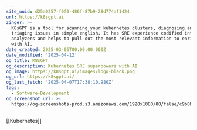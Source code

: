 ```yaml
---
site_uuid: d25a0257-f0f0-486f-87b9-28d774af1424
url: https://k8sgpt.ai
zinger: >-
  K8sGPT is a tool for scanning your kubernetes clusters, diagnosing and
  triaging issues in simple english. It has SRE experience codified into its
  analyzers and helps to pull out the most relevant information to enrich it
  with AI.
date_created: 2025-03-06T00:00:00.000Z
date_modified: '2025-04-12'
og_title: K8sGPT
og_description: Kubernetes SRE superpowers with AI
og_image: https://k8sgpt.ai/images/logo-black.png
og_url: https://k8sgpt.ai/
og_last_fetch: '2025-04-07T17:38:10.980Z'
tags:
  - Software-Development
og_screenshot_url: >-
  https://og-screenshots-prod.s3.amazonaws.com/1920x1080/80/false/c9b0b51659dd502f95606c1369d3d9fae0fea798cac2d243710cfd3f8219147d.jpeg
---
```




















[[Kubernetes]]
